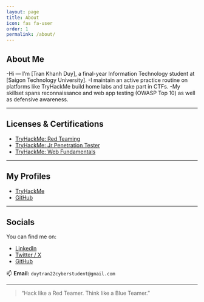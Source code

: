 ```yaml
---
layout: page
title: About
icon: fas fa-user
order: 1
permalink: /about/
---
```


## About Me




-Hi — I’m [Tran Khanh Duy], a final-year Information Technology student at [Saigon Technology University]. 
-I maintain an active practice routine on platforms like TryHackMe  build home labs and take part in CTFs.
-My skillset spans reconnaissance and web app testing (OWASP Top 10) as well as defensive awareness.

---

## Licenses & Certifications

- [TryHackMe: Red Teaming](https://tryhackme-certificates.s3-eu-west-1.amazonaws.com/THM-IHR8ZG35BG.pdf)
- [TryHackMe: Jr Penetration Tester](https://tryhackme-certificates.s3-eu-west-1.amazonaws.com/THM-G6DMYVUIQD.pdf)
- [TryHackMe: Web Fundamentals](https://tryhackme-certificates.s3-eu-west-1.amazonaws.com/THM-KHQKPOUDWM.pdf)

---

## My Profiles

- [TryHackMe](https://tryhackme.com/p/biusa)
- [GitHub](https://github.com/MrDarkRoot)

---

## Socials

You can find me on:

- [LinkedIn](https://linkedin.com/in/mrdarkroot)
- [Twitter / X](https://twitter.com/mrdarkroot)
- [GitHub](https://github.com/MrDarkRoot)

📫 **Email:** `duytran22cyberstudent@gmail.com`

---

> “Hack like a Red Teamer. Think like a Blue Teamer.”
